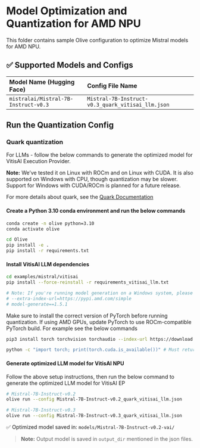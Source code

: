 # Model Optimization and Quantization for AMD NPU
This folder contains sample Olive configuration to optimize Mistral models for AMD NPU.

## ✅ Supported Models and Configs

| Model Name (Hugging Face)                         | Config File Name                  |
|:--------------------------------------------------|:----------------------------------|
| `mistralai/Mistral-7B-Instruct-v0.3`              | `Mistral-7B-Instruct-v0.3_quark_vitisai_llm.json`  |

## **Run the Quantization Config**

### **Quark quantization**

For LLMs - follow the below commands to generate the optimized model for VitisAI Execution Provider.

**Note:** We’ve tested it on Linux with ROCm and on Linux with CUDA. It is also supported on Windows with CPU, though quantization may be slower. Support for Windows with CUDA/ROCm is planned for a future release.

For more details about quark, see the [Quark Documentation](https://quark.docs.amd.com/latest/)

#### Create a Python 3.10 conda environment and run the below commands
```bash
conda create -n olive python=3.10
conda activate olive
```

```bash
cd Olive
pip install -e .
pip install -r requirements.txt
```

#### Install VitisAI LLM dependencies

```bash
cd examples/mistral/vitisai
pip install --force-reinstall -r requirements_vitisai_llm.txt

# Note: If you're running model generation on a Windows system, please uncomment the following line in requirements_vitisai_llm.txt:
# --extra-index-url=https://pypi.amd.com/simple
# model-generate==1.5.1
```
Make sure to install the correct version of PyTorch before running quantization. If using AMD GPUs, update PyTorch to use ROCm-compatible PyTorch build. For example see the below commands

```bash
pip3 install torch torchvision torchaudio --index-url https://download.pytorch.org/whl/rocm6.1

python -c "import torch; print(torch.cuda.is_available())" # Must return `True`
```
#### Generate optimized LLM model for VitisAI NPU
Follow the above setup instructions, then run the below command to generate the optimized LLM model for VitisAI EP

```bash
# Mistral-7B-Instruct-v0.2
olive run --config Mistral-7B-Instruct-v0.2_quark_vitisai_llm.json

# Mistral-7B-Instruct-v0.3
olive run --config Mistral-7B-Instruct-v0.3_quark_vitisai_llm.json
```

✅ Optimized model saved in: `models/Mistral-7B-Instruct-v0.2-vai/`
> **Note:** Output model is saved in `output_dir` mentioned in the json files.
